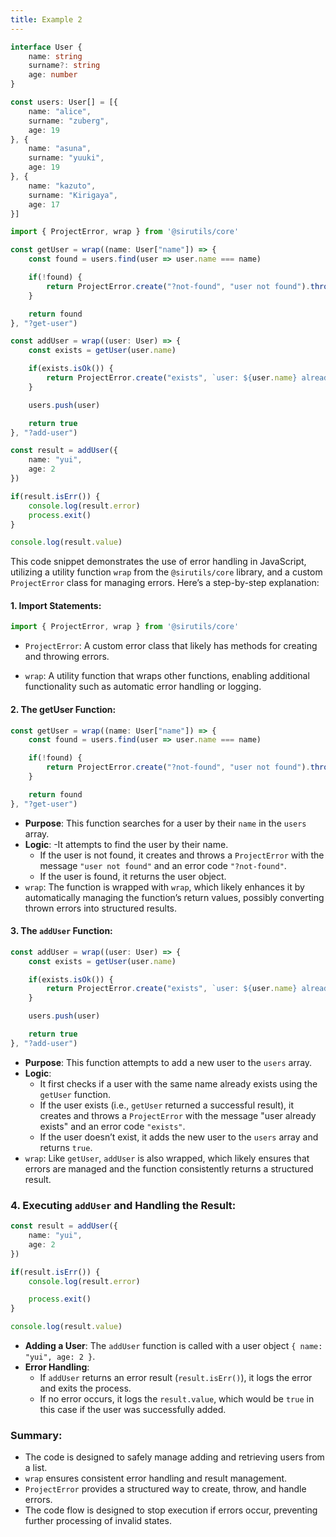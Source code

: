 ```yaml
---
title: Example 2
---
```


```ts
interface User {
    name: string
    surname?: string
    age: number
}

const users: User[] = [{
    name: "alice",
    surname: "zuberg",
    age: 19
}, {
    name: "asuna",
    surname: "yuuki",
    age: 19
}, {
    name: "kazuto",
    surname: "Kirigaya",
    age: 17
}]
```

```ts
import { ProjectError, wrap } from '@sirutils/core'

const getUser = wrap((name: User["name"]) => {
    const found = users.find(user => user.name === name)

    if(!found) {
        return ProjectError.create("?not-found", "user not found").throw()
    }

    return found
}, "?get-user")

const addUser = wrap((user: User) => {
    const exists = getUser(user.name) 

    if(exists.isOk()) {
        return ProjectError.create("exists", `user: ${user.name} already exists`).throw()
    }

    users.push(user)

    return true
}, "?add-user")

const result = addUser({
    name: "yui",
    age: 2
})

if(result.isErr()) {
    console.log(result.error)
    process.exit()
}

console.log(result.value)
```

This code snippet demonstrates the use of error handling in JavaScript, utilizing a utility function `wrap` from the `@sirutils/core` library, and a custom `ProjectError` class for managing errors. Here’s a step-by-step explanation:

#### 1. Import Statements:
```ts
import { ProjectError, wrap } from '@sirutils/core'
```
- `ProjectError`: A custom error class that likely has methods for creating and throwing errors.

- `wrap`: A utility function that wraps other functions, enabling additional functionality such as automatic error handling or logging.

#### 2. The getUser Function:

```ts
const getUser = wrap((name: User["name"]) => {
    const found = users.find(user => user.name === name)

    if(!found) {
        return ProjectError.create("?not-found", "user not found").throw()
    }

    return found
}, "?get-user")
```

- **Purpose**: This function searches for a user by their `name` in the `users` array.
- **Logic**:
    -It attempts to find the user by their name.
    - If the user is not found, it creates and throws a `ProjectError` with the message `"user not found"` and an error code `"?not-found"`.
    - If the user is found, it returns the user object.
- `wrap`: The function is wrapped with `wrap`, which likely enhances it by automatically managing the function’s return values, possibly converting thrown errors into structured results.

#### 3. The `addUser` Function:

```ts
const addUser = wrap((user: User) => {
    const exists = getUser(user.name) 

    if(exists.isOk()) {
        return ProjectError.create("exists", `user: ${user.name} already exists`).throw()
    }

    users.push(user)

    return true
}, "?add-user")
```

- **Purpose**: This function attempts to add a new user to the `users` array.
- **Logic**:
    - It first checks if a user with the same name already exists using the `getUser` function.
    - If the user exists (i.e., `getUser` returned a successful result), it creates and throws a `ProjectError` with the message "user already exists" and an error code `"exists"`.
    - If the user doesn’t exist, it adds the new user to the `users` array and returns `true`.
- `wrap`: Like `getUser`, `addUser` is also wrapped, which likely ensures that errors are managed and the function consistently returns a structured result.

### 4. Executing `addUser` and Handling the Result:
```ts
const result = addUser({
    name: "yui",
    age: 2
})

if(result.isErr()) {
    console.log(result.error)

    process.exit()
}

console.log(result.value)
```

- **Adding a User**: The `addUser` function is called with a user object `{ name: "yui", age: 2 }`.
- **Error Handling**:
    - If `addUser` returns an error result (`result.isErr()`), it logs the error and exits the process.
    - If no error occurs, it logs the `result.value`, which would be `true` in this case if the user was successfully added.

### Summary:
- The code is designed to safely manage adding and retrieving users from a list.
- `wrap` ensures consistent error handling and result management.
- `ProjectError` provides a structured way to create, throw, and handle errors.
- The code flow is designed to stop execution if errors occur, preventing further processing of invalid states.